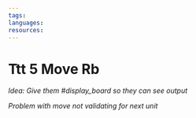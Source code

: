 ```yaml
---
tags: 
languages: 
resources: 
---
```

# Ttt 5 Move Rb

*Idea: Give them #display_board so they can see output*

*Problem with move not validating for next unit*